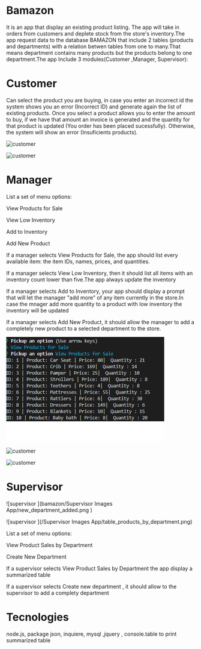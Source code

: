 # Bamazon
It is an app that display an existing product listing. The app will take in orders from customers and deplete stock from the store's inventory.The app request data to the database BAMAZON that include 2 tables (products and departments) with a relation betwen tables from one to many.That means department contains many products but the products belong to one department.The app Include 3 modules(Customer ,Manager, Supervisor):

# Customer
Can select the product you are buying, in case you enter an incorrect id the system shows you an error (Incorrect ID) and generate again the list of existing products. Once you select a product allows you to enter the amount to buy, if we have that amount an invoice is generated and the quantity for that product is updated (You order has been placed sucessfully). Otherwise, the system will show an error (Insuficients products).

![customer ](incorrect_Id.png)


![customer ](order_placed.png)

# Manager
List a set of menu options:

View Products for Sale

View Low Inventory

Add to Inventory

Add New Product

If a manager selects View Products for Sale, the app should list every available item: the item IDs, names, prices, and quantities.

If a manager selects View Low Inventory, then it should list all items with an inventory count lower than five.The app always update the inventory

If a manager selects Add to Inventory, your app should display a prompt that will let the manager "add more" of any item currently in the store.In case the mnager add more quantity to a product with low inventory the inventory will be updated

If a manager selects Add New Product, it should allow the manager to add a completely new product to a selected department to the store.

![customer ](view_products.png)


![customer ](new_product_low_inventory.png)


![customer ](add_inventory_method_updated.png)

# Supervisor

![supervisor ](bamazon/Supervisor Images App/new_department_added.png
)


![supervisor ](/Supervisor Images App/table_products_by_department.png)



List a set of menu options:

View Product Sales by Department

Create New Department

If a supervisor selects View Product Sales by Department the app display a summarized table


If a  supervisor selects Create new department , it should allow to the supervisor to add a complety department


# Tecnologies
node.js, package json, inquiere, mysql ,jquery ,  console.table to print summarized table
